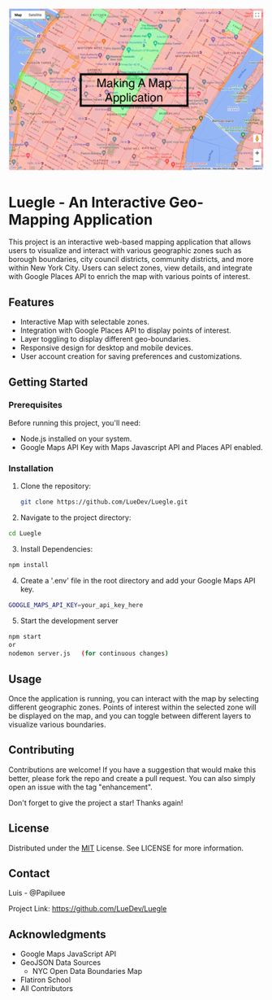 ![Luegle Cover](https://github.com/LueDev/Luegle/blob/main/public/Luegle_Cover.png)

# Luegle - An Interactive Geo-Mapping Application

This project is an interactive web-based mapping application that allows users to visualize and interact with various geographic zones such as borough boundaries, city council districts, community districts, and more within New York City. Users can select zones, view details, and integrate with Google Places API to enrich the map with various points of interest.

## Features

- Interactive Map with selectable zones.
- Integration with Google Places API to display points of interest.
- Layer toggling to display different geo-boundaries.
- Responsive design for desktop and mobile devices.
- User account creation for saving preferences and customizations.

## Getting Started

### Prerequisites

Before running this project, you'll need:

- Node.js installed on your system.
- Google Maps API Key with Maps Javascript API and Places API enabled.

### Installation

1. Clone the repository:
   ```bash
   git clone https://github.com/LueDev/Luegle.git
   ```

2. Navigate to the project directory: 
```bash
cd Luegle
```

3. Install Dependencies: 
```bash
npm install
```

4. Create a '.env' file in the root directory and add your Google Maps API key.
```bash
GOOGLE_MAPS_API_KEY=your_api_key_here
```

5. Start the development server 
```bash
npm start   
or 
nodemon server.js   (for continuous changes)
```
## Usage

Once the application is running, you can interact with the map by selecting different geographic zones. Points of interest within the selected zone will be displayed on the map, and you can toggle between different layers to visualize various boundaries.

## Contributing
Contributions are welcome! If you have a suggestion that would make this better, please fork the repo and create a pull request. You can also simply open an issue with the tag "enhancement".

Don't forget to give the project a star! Thanks again!

## License
Distributed under the [MIT](https://choosealicense.com/licenses/mit/) License. See LICENSE for more information.

## Contact
Luis - @Papiluee

Project Link: https://github.com/LueDev/Luegle

## Acknowledgments
- Google Maps JavaScript API
- GeoJSON Data Sources
   - NYC Open Data Boundaries Map
- Flatiron School
- All Contributors
